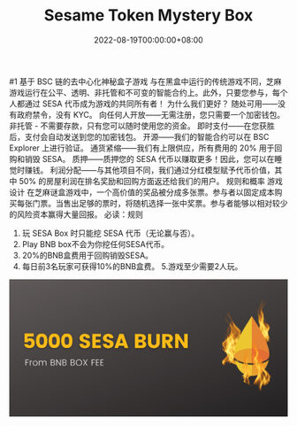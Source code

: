 ﻿---
title: "Sesame Token Mystery Box"
description: "去中心化的神秘盒子游戏平台，所有玩家都是所有者。
所有 SESA 盒子玩家都将获得 SESA 代币，价格由游戏利润支持。"
date: 2022-08-19T00:00:00+08:00
lastmod: 2022-08-19T00:00:00+08:00
draft: false
authors: ["boogArno"]
featuredImage: "sesame-token-mystery-box.png"
tags: ["Gambling","Sesame Token Mystery Box"]
categories: ["nfts"]
nfts: ["Gambling"]
blockchain: "BSC"
website: "https://sesametoken.io/"
twitter: "https://twitter.com/SesameToken"
discord: ""
telegram: "https://t.me/SesameOffcialGlobal"
github: ""
youtube: ""
twitch: ""
facebook: ""
instagram: ""
reddit: ""
medium: ""
steam: ""
gitbook: ""
googleplay: ""
appstore: ""
status: "Live"
weight: 
lightgallery: true
toc: true
pinned: false
recommend: false
recommend1: false
---
#1 基于 BSC 链的去中心化神秘盒子游戏
与在黑盒中运行的传统游戏不同，芝麻游戏运行在公平、透明、非托管和不可变的智能合约上。此外，只要您参与，每个人都通过 SESA 代币成为游戏的共同所有者！
为什么我们更好？
随处可用——没有政府禁令，没有 KYC。
向任何人开放——无需注册，您只需要一个加密钱包。
非托管 - 不需要存款，只有您可以随时使用您的资金。
即时支付——在您获胜后，支付会自动发送到您的加密钱包。
开源——我们的智能合约可以在 BSC Explorer 上进行验证。
通货紧缩——我们有上限供应，所有费用的 20% 用于回购和销毁 SESA。
质押——质押您的 SESA 代币以赚取更多！因此，您可以在睡觉时赚钱。
利润分配——与其他项目不同，我们通过分红模型赋予代币价值，其中 50% 的房屋利润在排名奖励和回购方面返还给我们的用户。
规则和概率
游戏设计
在芝麻谜盒游戏中，一个高价值的奖品被分成多张票。参与者以固定成本购买每张门票。当售出足够的票时，将随机选择一张中奖票。参与者能够以相对较少的风险资本赢得大量回报。
必读：规则
1. 玩 SESA Box 时只能挖 SESA 代币（无论赢与否）。
2. Play BNB box不会为你挖任何SESA代币。
3. 20%的BNB盒费用于回购销毁SESA。
4. 每日前3名玩家可获得10%的BNB盒费。
5.游戏至少需要2人玩。

![FRyxOF7VsAA8lc2](FRyxOF7VsAA8lc2.jpg)


